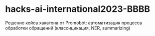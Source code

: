 # hacks-ai-international2023-BBBB
Решение кейса хакатона от Promobot: автоматизация процесса обработки обращений (классицикация, NER, summarizing)
